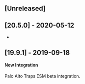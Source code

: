 ## [Unreleased]


## [20.5.0] - 2020-05-12
-

## [19.9.1] - 2019-09-18
#### New Integration
Palo Alto Traps ESM beta integration.

